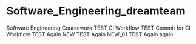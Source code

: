 # Software_Engineering_dreamteam
Software Engineering Coursework
TEST CI Workflow
TEST Commit for CI Workflow
TEST Again NEW
TEST Again NEW_01
TEST Again again


